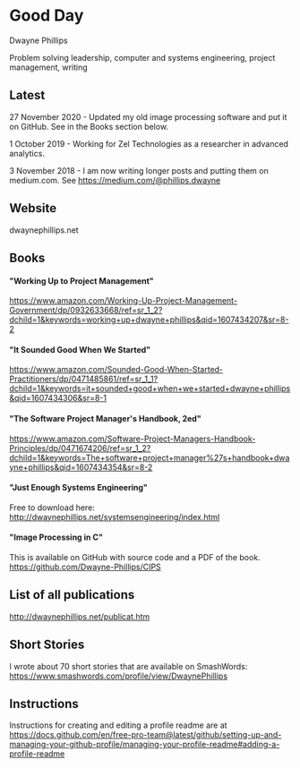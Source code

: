 # Good Day

Dwayne Phillips

Problem solving leadership, computer and systems engineering, project management, writing




## Latest

27 November 2020 - Updated my old image processing software and put it on GitHub. See in the Books section below.

1 October 2019 - Working for Zel Technologies as a researcher in advanced analytics.

3 November 2018 - I am now writing longer posts and putting them on medium.com. See https://medium.com/@phillips.dwayne 



## Website

dwaynephillips.net

## Books

#### "Working Up to Project Management" 
https://www.amazon.com/Working-Up-Project-Management-Government/dp/0932633668/ref=sr_1_2?dchild=1&keywords=working+up+dwayne+phillips&qid=1607434207&sr=8-2

#### "It Sounded Good When We Started"
https://www.amazon.com/Sounded-Good-When-Started-Practitioners/dp/0471485861/ref=sr_1_1?dchild=1&keywords=it+sounded+good+when+we+started+dwayne+phillips&qid=1607434306&sr=8-1

#### "The Software Project Manager's Handbook, 2ed"
https://www.amazon.com/Software-Project-Managers-Handbook-Principles/dp/0471674206/ref=sr_1_2?dchild=1&keywords=The+software+project+manager%27s+handbook+dwayne+phillips&qid=1607434354&sr=8-2

#### "Just Enough Systems Engineering"
Free to download here: http://dwaynephillips.net/systemsengineering/index.html

#### "Image Processing in C"
This is available on GitHub with source code and a PDF of the book. https://github.com/Dwayne-Phillips/CIPS

## List of all publications
http://dwaynephillips.net/publicat.htm

## Short Stories

I wrote about 70 short stories that are available on SmashWords: https://www.smashwords.com/profile/view/DwaynePhillips

## Instructions

Instructions for creating and editing a profile readme are at https://docs.github.com/en/free-pro-team@latest/github/setting-up-and-managing-your-github-profile/managing-your-profile-readme#adding-a-profile-readme

<!--
**Dwayne-Phillips/Dwayne-Phillips** is a ✨ _special_ ✨ repository because its `README.md` (this file) appears on your GitHub profile.

Here are some ideas to get you started:

- 🔭 I’m currently working on ...
- 🌱 I’m currently learning ...
- 👯 I’m looking to collaborate on ...
- 🤔 I’m looking for help with ...
- 💬 Ask me about ...
- 📫 How to reach me: ...
- 😄 Pronouns: ...
- ⚡ Fun fact: ...
-->
